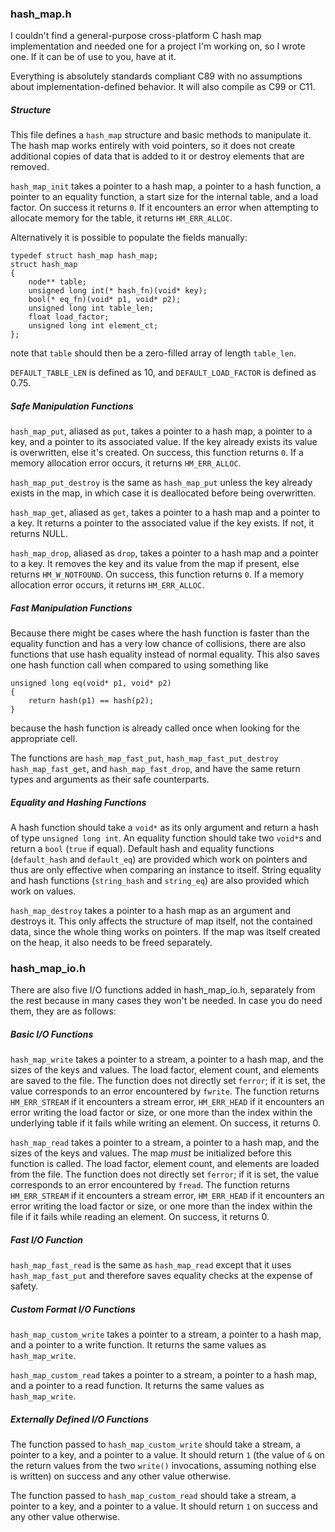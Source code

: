 ### hash_map.h

I couldn't find a general-purpose cross-platform C hash map implementation and needed one for a project I'm working on, so I wrote one. If it can be of use to you, have at it.

Everything is absolutely standards compliant C89 with no assumptions about implementation-defined behavior. It will also compile as C99 or C11.

##### Structure

This file defines a `hash_map` structure and basic methods to manipulate it. The hash map works entirely with void pointers, so it does not create additional copies of data that is added to it or destroy elements that are removed.

`hash_map_init` takes a pointer to a hash map, a pointer to a hash function, a pointer to an equality function, a start size for the internal table, and a load factor. On success it returns `0`. If it encounters an error when attempting to allocate memory for the table, it returns `HM_ERR_ALLOC`.

Alternatively it is possible to populate the fields manually:

    typedef struct hash_map hash_map;
    struct hash_map
    {
    	node** table;
    	unsigned long int(* hash_fn)(void* key);
    	bool(* eq_fn)(void* p1, void* p2);
    	unsigned long int table_len;
    	float load_factor;
    	unsigned long int element_ct;
    };

note that `table` should then be a zero-filled array of length `table_len`.

`DEFAULT_TABLE_LEN` is defined as 10, and `DEFAULT_LOAD_FACTOR` is defined as 0.75.

##### Safe Manipulation Functions

`hash_map_put`, aliased as `put`, takes a pointer to a hash map, a pointer to a key, and a pointer to its associated value. If the key already exists its value is overwritten, else it's created. On success, this function returns `0`. If a memory allocation error occurs, it returns `HM_ERR_ALLOC`.

`hash_map_put_destroy` is the same as `hash_map_put` unless the key already exists in the map, in which case it is deallocated before being overwritten.

`hash_map_get`, aliased as `get`, takes a pointer to a hash map and a pointer to a key. It returns a pointer to the associated value if the key exists. If not, it returns NULL.

`hash_map_drop`, aliased as `drop`, takes a pointer to a hash map and a pointer to a key. It removes the key and its value from the map if present, else returns `HM_W_NOTFOUND`. On success, this function returns `0`. If a memory allocation error occurs, it returns `HM_ERR_ALLOC`.

##### Fast Manipulation Functions

Because there might be cases where the hash function is faster than the equality function and has a very low chance of collisions, there are also functions that use hash equality instead of normal equality. This also saves one hash function call when compared to using something like

    unsigned long eq(void* p1, void* p2)
    {
    	return hash(p1) == hash(p2);
    }

because the hash function is already called once when looking for the appropriate cell.

The functions are `hash_map_fast_put`, `hash_map_fast_put_destroy` `hash_map_fast_get`, and `hash_map_fast_drop`, and have the same return types and arguments as their safe counterparts.

##### Equality and Hashing Functions

A hash function should take a `void*` as its only argument and return a hash of type `unsigned long int`. An equality function should take two `void*`s and return a `bool` (`true` if equal). Default hash and equality functions (`default_hash` and `default_eq`) are provided which work on pointers and thus are only effective when comparing an instance to itself. String equality and hash functions (`string_hash` and `string_eq`) are also provided which work on values.

`hash_map_destroy` takes a pointer to a hash map as an argument and destroys it. This only affects the structure of map itself, not the contained data, since the whole thing works on pointers. If the map was itself created on the heap, it also needs to be freed separately.

### hash_map_io.h

There are also five I/O functions added in hash_map_io.h, separately from the rest because in many cases they won't be needed. In case you do need them, they are as follows:

##### Basic I/O Functions

`hash_map_write` takes a pointer to a stream, a pointer to a hash map, and the sizes of the keys and values. The load factor, element count, and elements are saved to the file. The function does not directly set `ferror`; if it is set, the value corresponds to an error encountered by `fwrite`. The function returns `HM_ERR_STREAM` if it encounters a stream error, `HM_ERR_HEAD` if it encounters an error writing the load factor or size, or one more than the index within the underlying table if it fails while writing an element. On success, it returns 0.

`hash_map_read` takes a pointer to a stream, a pointer to a hash map, and the sizes of the keys and values. The map *must* be initialized before this function is called. The load factor, element count, and elements are loaded from the file. The function does not directly set `ferror`; if it is set, the value corresponds to an error encountered by `fread`. The function returns `HM_ERR_STREAM` if it encounters a stream error, `HM_ERR_HEAD` if it encounters an error writing the load factor or size, or one more than the index within the file if it fails while reading an element. On success, it returns 0.

##### Fast I/O Function

`hash_map_fast_read` is the same as `hash_map_read` except that it uses `hash_map_fast_put` and therefore saves equality checks at the expense of safety.

##### Custom Format I/O Functions

`hash_map_custom_write` takes a pointer to a stream, a pointer to a hash map, and a pointer to a write function. It returns the same values as `hash_map_write`.

`hash_map_custom_read` takes a pointer to a stream, a pointer to a hash map, and a pointer to a read function. It returns the same values as `hash_map_write`.

##### Externally Defined I/O Functions

The function passed to `hash_map_custom_write` should take a stream, a pointer to a key, and a pointer to a value. It should return `1` (the value of `&` on the return values from the two `write()` invocations, assuming nothing else is written) on success and any other value otherwise.

The function passed to `hash_map_custom_read` should take a stream, a pointer to a key, and a pointer to a value. It should return `1` on success and any other value otherwise.

